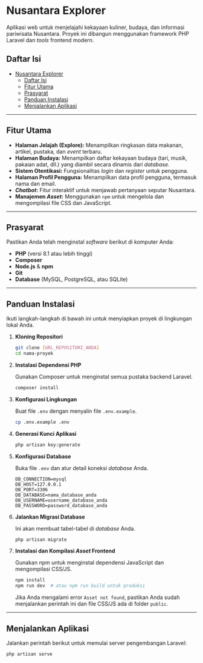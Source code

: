 # Nusantara Explorer

Aplikasi web untuk menjelajahi kekayaan kuliner, budaya, dan informasi pariwisata Nusantara. Proyek ini dibangun menggunakan framework PHP Laravel dan _tools_ frontend modern.

## Daftar Isi

- [Nusantara Explorer](#nusantara-explorer)
  - [Daftar Isi](#daftar-isi)
  - [Fitur Utama](#fitur-utama)
  - [Prasyarat](#prasyarat)
  - [Panduan Instalasi](#panduan-instalasi)
  - [Menjalankan Aplikasi](#menjalankan-aplikasi)

---

## Fitur Utama

-   **Halaman Jelajah (Explore):** Menampilkan ringkasan data makanan, artikel, pustaka, dan _event_ terbaru.
-   **Halaman Budaya:** Menampilkan daftar kekayaan budaya (tari, musik, pakaian adat, dll.) yang diambil secara dinamis dari _database_.
-   **Sistem Otentikasi:** Fungsionalitas _login_ dan _register_ untuk pengguna.
-   **Halaman Profil Pengguna:** Menampilkan data profil pengguna, termasuk nama dan email.
-   **_Chatbot_:** Fitur interaktif untuk menjawab pertanyaan seputar Nusantara.
-   **Manajemen _Asset_:** Menggunakan `npm` untuk mengelola dan mengompilasi file CSS dan JavaScript.

---

## Prasyarat

Pastikan Anda telah menginstal _software_ berikut di komputer Anda:

-   **PHP** (versi 8.1 atau lebih tinggi)
-   **Composer**
-   **Node.js** & **npm**
-   **Git**
-   **Database** (MySQL, PostgreSQL, atau SQLite)

---

## Panduan Instalasi

Ikuti langkah-langkah di bawah ini untuk menyiapkan proyek di lingkungan lokal Anda.

1.  **Kloning Repositori**

    ```bash
    git clone [URL_REPOSITORI_ANDA]
    cd nama-proyek
    ```

2.  **Instalasi Dependensi PHP**

    Gunakan Composer untuk menginstal semua pustaka backend Laravel.

    ```bash
    composer install
    ```

3.  **Konfigurasi Lingkungan**

    Buat file `.env` dengan menyalin file `.env.example`.

    ```bash
    cp .env.example .env
    ```

4.  **Generasi Kunci Aplikasi**

    ```bash
    php artisan key:generate
    ```

5.  **Konfigurasi Database**

    Buka file `.env` dan atur detail koneksi _database_ Anda.

    ```dotenv
    DB_CONNECTION=mysql
    DB_HOST=127.0.0.1
    DB_PORT=3306
    DB_DATABASE=nama_database_anda
    DB_USERNAME=username_database_anda
    DB_PASSWORD=password_database_anda
    ```

6.  **Jalankan Migrasi Database**

    Ini akan membuat tabel-tabel di _database_ Anda.

    ```bash
    php artisan migrate
    ```

7.  **Instalasi dan Kompilasi _Asset_ Frontend**

    Gunakan npm untuk menginstal dependensi JavaScript dan mengompilasi CSS/JS.

    ```bash
    npm install
    npm run dev  # atau npm run build untuk produksi
    ```

    Jika Anda mengalami error `Asset not found`, pastikan Anda sudah menjalankan perintah ini dan file CSS/JS ada di folder `public`.

---

## Menjalankan Aplikasi

Jalankan perintah berikut untuk memulai server pengembangan Laravel:

```bash
php artisan serve